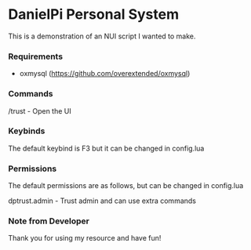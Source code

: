 # DanielPi Personal System
This is a demonstration of an NUI script I wanted to make.

### Requirements
- oxmysql (https://github.com/overextended/oxmysql)

### Commands
/trust - Open the UI

### Keybinds
The default keybind is F3 but it can be changed in config.lua

### Permissions
The default permissions are as follows, but can be changed in config.lua

dptrust.admin - Trust admin and can use extra commands

### Note from Developer
Thank you for using my resource and have fun!